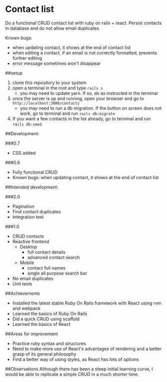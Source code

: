 # Contact list

Do a functional CRUD contact list with ruby on rails + react.
Persist contacts in database and do not allow email duplicates.

Known bugs:
* when updating contact, it shows at the end of contact list
* when editing a contact, if an email is not correctly formatted, prevents further editing
* error message sometimes won't disappear

##setup
1. clone this repository to your system
2. open a terminal in the root and type `rails s`
    * you may need to update yarn. If so, do as instructed in the terminal
4. once the server is up and running, open your browser and go to `http://localhost:3000/contacts`
    * you may need to run a db migration. If the button on screen does not work, go to terminal and run `rails db:migrate`
5. If you want a few contacts in the list already, go to terminal and run `rails db:seed` 

##Development:

###0.7
* CSS added

###0.6
* Fully functional CRUD
* Known bugs: when updating contact, it shows at the end of contact list

##Intended development:

###2.0
* Pagination
* Find contact duplicates
* Integration test

###1.0
* CRUD contacts
* Reactive frontend
    * Desktop
        * full contact details
        * advanced contact search
    * Mobile
        * contact full names
        * single all purpose search bar
* No email duplicates
* Unit tests

##Achievements
* Installed the latest stable Ruby On Rails framework with React using rvm and webpack
* Learned the basics of Ruby On Rails
* Did a quick CRUD using scaffold
* Learned the basics of React

##Areas for improvement
* Practice ruby syntax and structures
* Need to make more use of React's advantages of rendering and a better grasp of its general philosophy
* Find a better way of using styles, as React has lots of options

##Observations
Although there has been a steep initial learning curve, I would be able to replicate a simple CRUD in a much shorter time.
